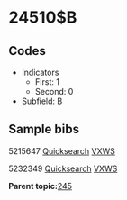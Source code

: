 # 24510$B

## Codes

-   Indicators
    -   First: 1
    -   Second: 0
-   Subfield: B

## Sample bibs

5215647 [Quicksearch](https://search.library.yale.edu/catalog/5215647) [VXWS](http://prodorbis.library.yale.edu:7014/vxws/GetHoldingsService?bibId=5215647)

5232349 [Quicksearch](https://search.library.yale.edu/catalog/5232349) [VXWS](http://prodorbis.library.yale.edu:7014/vxws/GetHoldingsService?bibId=5232349)

**Parent topic:**[245](../../tags/245/245.md)

